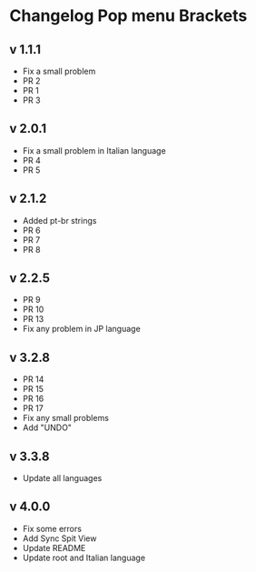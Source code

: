 # Changelog Pop menu Brackets

## v 1.1.1

* Fix a small problem
* PR 2
* PR 1
* PR 3

## v 2.0.1

* Fix a small problem in Italian language
* PR 4
* PR 5

## v 2.1.2

* Added pt-br strings
* PR 6
* PR 7
* PR 8

## v 2.2.5

* PR 9
* PR 10
* PR 13
* Fix any problem in JP language

## v 3.2.8

* PR 14
* PR 15
* PR 16
* PR 17
* Fix any small problems
* Add "UNDO" 

## v 3.3.8

* Update all languages

## v 4.0.0

* Fix some errors
* Add Sync Spit View 
* Update README 
* Update root and Italian language
